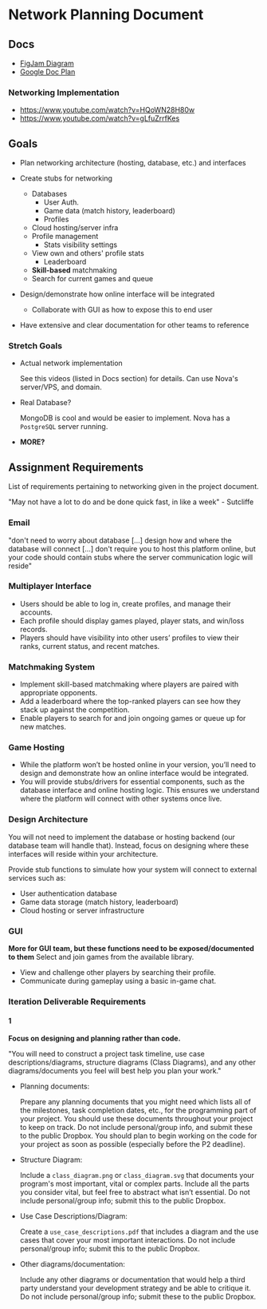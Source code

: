 # **Network Planning Document**

## Docs
- [FigJam Diagram](https://www.figma.com/board/dpFR9WEMYuxA74ZvipXcZc/process-loop?node-id=1-25&t=nhEXUiFAzE8vcAcv-1)
- [Google Doc Plan](https://docs.google.com/document/d/1O3nZ0WbedHbkeMzC8PnDiTGf0OVOONgV-Xe5WJszYR0/edit?usp=sharing)
### Networking Implementation
- https://www.youtube.com/watch?v=HQoWN28H80w
- https://www.youtube.com/watch?v=gLfuZrrfKes

## Goals
- Plan networking architecture (hosting, database, etc.) and interfaces

- Create stubs for networking
  - Databases
    - User Auth.
    - Game data (match history, leaderboard)
    - Profiles
  - Cloud hosting/server infra
  - Profile management
    - Stats visibility settings
  - View own and others' profile stats
    - Leaderboard
  - **Skill-based** matchmaking
  - Search for current games and queue

- Design/demonstrate how online interface will be integrated
  - Collaborate with GUI as how to expose this to end user

- Have extensive and clear documentation for other teams to reference
### Stretch Goals
- Actual network implementation

  See this videos (listed in Docs section) for details. Can use Nova's server/VPS, and domain.
- Real Database?

  MongoDB is cool and would be easier to implement. Nova has a `PostgreSQL` server running.

- **MORE?**


## Assignment Requirements
List of requirements pertaining to networking given in the project document.

"May not have a lot to do and be done quick fast, in like a week" - Sutcliffe
### Email
"don't need to worry about database [...] design how and where the database will connect [...] don't require you to host this platform online, but your code should contain stubs where the server communication logic will reside"
### Multiplayer Interface
- Users should be able to log in, create profiles, and manage their accounts.
- Each profile should display games played, player stats, and win/loss records.
- Players should have visibility into other users’ profiles to view their ranks, current status, and recent matches.
### Matchmaking System
- Implement skill-based matchmaking where players are paired with appropriate opponents.
- Add a leaderboard where the top-ranked players can see how they stack up against the competition.
- Enable players to search for and join ongoing games or queue up for new matches.
### Game Hosting
- While the platform won’t be hosted online in your version, you’ll need to design and demonstrate how an online interface would be integrated.
- You will provide stubs/drivers for essential components, such as the database interface and online hosting logic. This ensures we understand where the platform will connect with other systems once live.
### Design Architecture
You will not need to implement the database or hosting backend (our database team will handle that). Instead, focus on designing where these interfaces will reside within your architecture.

Provide stub functions to simulate how your system will connect to external services such as:
- User authentication database
- Game data storage (match history, leaderboard)
- Cloud hosting or server infrastructure
### GUI
**More for GUI team, but these functions need to be exposed/documented to them**
Select and join games from the available library.
- View and challenge other players by searching their profile.
- Communicate during gameplay using a basic in-game chat.

### Iteration Deliverable Requirements
#### 1
**Focus on designing and planning rather than code.**

"You will need to construct a project task timeline, use case descriptions/diagrams, structure diagrams (Class Diagrams), and any other diagrams/documents you feel will best help you plan your work."

- Planning documents:

  Prepare any planning documents that you might need which lists all of the milestones, task completion dates, etc., for the programming part of your project. You should use these documents throughout your project to keep on track. Do not include personal/group info, and submit these to the public Dropbox. You should plan to begin working on the code for your project as soon as possible (especially before the P2 deadline).
- Structure Diagram:

  Include a `class_diagram.png` or `class_diagram.svg` that documents your program's most important, vital or complex parts. Include all the parts you consider vital, but feel free to abstract what isn’t essential. Do not include personal/group info; submit this to the public Dropbox.
- Use Case Descriptions/Diagram:

  Create a `use_case_descriptions.pdf` that includes a diagram and the use cases that cover your most important interactions. Do not include personal/group info; submit this to the public Dropbox.
- Other diagrams/documentation:

  Include any other diagrams or documentation that would help a third party understand your development strategy and be able to critique it. Do not include personal/group info; submit these to the public Dropbox.
